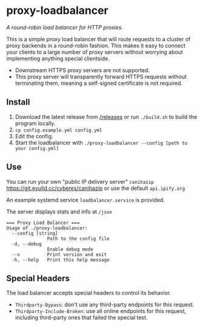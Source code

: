 # proxy-loadbalancer

_A round-robin load balancer for HTTP proxies._

This is a simple proxy load balancer that will route requests to a cluster of proxy backends in a round-robin fashion.
This makes it easy to connect your clients to a large number of proxy servers without worrying about implementing
anything special clientside.

- Downstream HTTPS proxy servers are not supported.
- This proxy server will transparently forward HTTPS requests without terminating them, meaning a self-signed certificate is not required.

## Install

1.  Download the latest release from [/releases](https://git.evulid.cc/cyberes/proxy-loadbalancer/releases) or run `./build.sh` to build the program locally.
2.  `cp config.example.yml config.yml`
3.  Edit the config.
4.  Start the loadbalancer with `./proxy-loadbalancer --config [path to your config.yml]`

## Use

You can run your own "public IP delivery server" `canihazip` <https://git.evulid.cc/cyberes/canihazip> or use the default `api.ipify.org`

An example systemd service `loadbalancer.service` is provided.

The server displays stats and info at `/json`

```
=== Proxy Load Balancer ===
Usage of ./proxy-loadbalancer:
  --config [string]
               Path to the config file
  -d, --debug  
               Enable debug mode
  --v          Print version and exit
  -h, --help   Print this help message
```

## Special Headers

The load balancer accepts special headers to control its behavior.

-   `Thirdparty-Bypass`: don't use any third-party endpoints for this request.
-   `Thirdparty-Include-Broken`: use all online endpoints for this request, including third-party ones that failed the special test.
